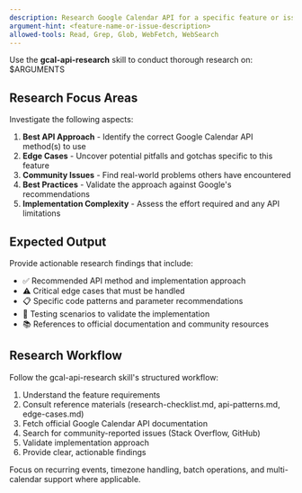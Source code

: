 ```yaml
---
description: Research Google Calendar API for a specific feature or issue using gcal-api-research skill
argument-hint: <feature-name-or-issue-description>
allowed-tools: Read, Grep, Glob, WebFetch, WebSearch
---
```


Use the **gcal-api-research** skill to conduct thorough research on: $ARGUMENTS

## Research Focus Areas

Investigate the following aspects:

1. **Best API Approach** - Identify the correct Google Calendar API method(s) to use
2. **Edge Cases** - Uncover potential pitfalls and gotchas specific to this feature
3. **Community Issues** - Find real-world problems others have encountered
4. **Best Practices** - Validate the approach against Google's recommendations
5. **Implementation Complexity** - Assess the effort required and any API limitations

## Expected Output

Provide actionable research findings that include:

- ✅ Recommended API method and implementation approach
- ⚠️ Critical edge cases that must be handled
- 📋 Specific code patterns and parameter recommendations
- 🧪 Testing scenarios to validate the implementation
- 📚 References to official documentation and community resources

## Research Workflow

Follow the gcal-api-research skill's structured workflow:

1. Understand the feature requirements
2. Consult reference materials (research-checklist.md, api-patterns.md, edge-cases.md)
3. Fetch official Google Calendar API documentation
4. Search for community-reported issues (Stack Overflow, GitHub)
5. Validate implementation approach
6. Provide clear, actionable findings

Focus on recurring events, timezone handling, batch operations, and multi-calendar support where applicable.
